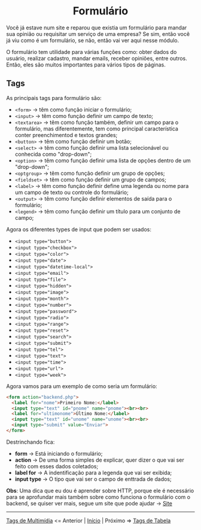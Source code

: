 <h1 align = "Center"> Formulário </h1>

Você já estave num site e reparou que existia um formulário para mandar sua opinião ou requisitar um serviço de uma empresa? Se sim, então você já viu como é um formulário, se não, então vai ver aqui nesse módulo.  

O formulário tem utilidade para várias funções como: obter dados do usuário, realizar cadastro, mandar emails, receber opiniões, entre outros. Então, eles são muitos importantes para vários tipos de páginas.  

## **Tags** 

As principais tags para formulário são:  

+ `<form>` -> têm como função iniciar o formulário;
+ `<input>` -> têm como função definir um campo de texto;
+ `<textarea>` -> têm como função também, definir um campo para o formulário, mas diferentemente, tem como principal característica conter preenchimentod e textos grandes;  
+ `<button>` -> têm como função definir um botão;
+ `<select>` -> têm como função definir uma lista selecionável ou conhecida como "drop-down"; 
+ `<option>` -> têm como função definir uma lista de opções dentro de um "drop-down";  
+ `<optgroup>` -> têm como função definir um grupo de opções; 
+ `<fieldset>` -> têm como função definir um grupo de campos;
+ `<label>` -> têm como função definir define uma legenda ou nome para um campo de texto ou controle do formulário; 
+ `<output>` -> têm como função definir elementos de saída para o formulário;
+ `<legend>` -> têm como função definir um título para um conjunto de campo; 


Agora os diferentes types de input que podem ser usados:  

+ `<input type="button">`
+ `<input type="checkbox">`
+ `<input type="color">`
+ `<input type="date">`
+ `<input type="datetime-local">`
+ `<input type="email">`
+ `<input type="file">`
+ `<input type="hidden">`
+ `<input type="image">`
+ `<input type="month">`
+ `<input type="number">`
+ `<input type="password">`
+ `<input type="radio">`
+ `<input type="range">`
+ `<input type="reset">`
+ `<input type="search">`
+ `<input type="submit">`
+ `<input type="tel">`
+ `<input type="text">`
+ `<input type="time">`
+ `<input type="url">`
+ `<input type="week">`

Agora vamos para um exemplo de como seria um formulário:  

```html
<form action="backend.php">
  <label for="nome">Primeiro Nome:</label>
  <input type="text" id="pnome" name="pnome"><br><br>
  <label for="ultimonome">Último Nome:</label>
  <input type="text" id="unome" name="unome"><br><br>
  <input type="submit" value="Enviar">
</form>
```
Destrinchando fica:  

+ **form** -> Está iniciando o formulário;
+ **action** -> De uma forma simples de explicar, quer dizer o que vai ser feito com esses dados coletados;
+ **label for** -> A indentificação para a legenda que vai ser exibida;
+ **input type** -> O tipo que vai ser o campo de enttrada de dados; 

**Obs**: Uma dica que eu dou é aprender sobre HTTP, porque ele é necessário para se aprofundar mais também sobre como funciona o formulário com o backend, se quiser ver mais, segue um site que pode ajudar -> [Site](https://developer.mozilla.org/pt-BR/docs/Web/HTTP/Methods)

----

[Tags de Multimídia](/contents/9.Multimidia.md) <= Anterior | [Início](/README.MD) | Próximo => [Tags de Tabela](/contents/11.Tabela.md)
